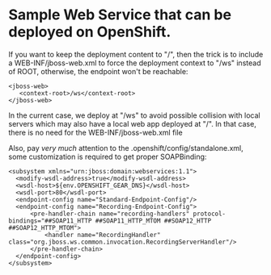 # Sample Web Service that can be deployed on OpenShift.

If you want to keep the deployment content to "/", then the trick is to include a WEB-INF/jboss-web.xml to force the deployment context to "/ws" instead of ROOT, otherwise, the endpoint won't be reachable:

    <jboss-web>
       <context-root>/ws</context-root>
    </jboss-web>

In the current case, we deploy at "/ws" to avoid possible collision with local servers which may also have a local web app deployed at "/". In that case, there is no need for the WEB-INF/jboss-web.xml file

Also, pay *very much* attention to the .openshift/config/standalone.xml, some customization is required to get proper
SOAPBinding:

    <subsystem xmlns="urn:jboss:domain:webservices:1.1">
      <modify-wsdl-address>true</modify-wsdl-address>
      <wsdl-host>${env.OPENSHIFT_GEAR_DNS}</wsdl-host>
      <wsdl-port>80</wsdl-port>
      <endpoint-config name="Standard-Endpoint-Config"/>
      <endpoint-config name="Recording-Endpoint-Config">
          <pre-handler-chain name="recording-handlers" protocol-bindings="##SOAP11_HTTP ##SOAP11_HTTP_MTOM ##SOAP12_HTTP ##SOAP12_HTTP_MTOM">
              <handler name="RecordingHandler" class="org.jboss.ws.common.invocation.RecordingServerHandler"/>
          </pre-handler-chain>
      </endpoint-config>
    </subsystem>